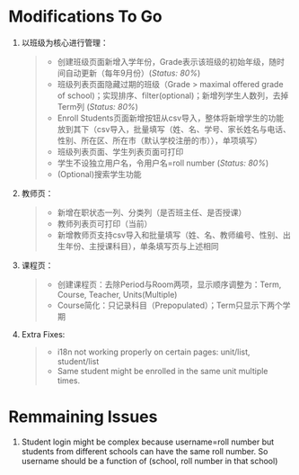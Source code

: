 # Modifications To Go #

1. 以班级为核心进行管理：

    > * 创建班级页面新增入学年份，Grade表示该班级的初始年级，随时间自动更新（每年9月份）(*Status: 80%*)
    > * 班级列表页面隐藏过期的班级（Grade > maximal offered grade of school)；实现排序、filter(optional)；新增列学生人数列，去掉Term列 (*Status: 80%*)
    > * Enroll Students页面新增按钮从csv导入，整体将新增学生的功能放到其下（csv导入，批量填写（姓、名、学号、家长姓名与电话、性别、所在区、所在市（默认学校注册的市）），单项填写）
    > * 班级列表页面、学生列表页面可打印
    > * 学生不设独立用户名，令用户名=roll number (*Status: 80%*)
    > * (Optional)搜索学生功能

2. 教师页：

    > * 新增在职状态一列、分类列（是否班主任、是否授课）
    > * 教师列表页可打印（当前）
    > * 新增教师页支持csv导入和批量填写（姓、名、教师编号、性别、出生年份、主授课科目），单条填写页与上述相同

3. 课程页：

    > * 创建课程页：去除Period与Room两项，显示顺序调整为：Term, Course, Teacher, Units(Multiple)
    > * Course简化：只记录科目（Prepopulated）；Term只显示下两个学期

4. Extra Fixes:

    > * i18n not working properly on certain pages: unit/list, student/list
    > * Same student might be enrolled in the same unit multiple times.

# Remmaining Issues #

1. Student login might be complex because username=roll number but students from different schools can have the same roll number. So username should be a function of (school, roll number in that school)
